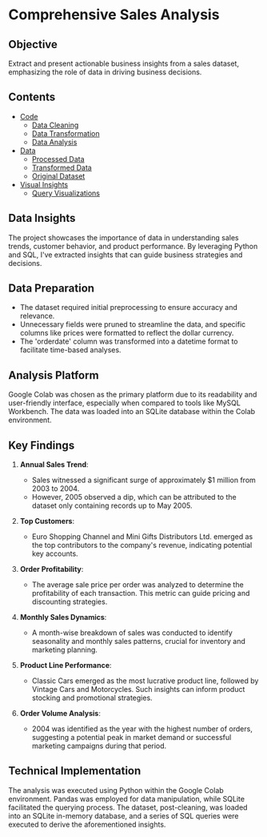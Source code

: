 # Comprehensive Sales Analysis

## Objective

Extract and present actionable business insights from a sales dataset, emphasizing the role of data in driving business decisions.

## Contents

- [Code](./code)
  - [Data Cleaning](./code/sales_data_clean_code.py)
  - [Data Transformation](./code/sales_data_clean_transformed_code.py)
  - [Data Analysis](./code/salesanalysiscode.ipynb)
- [Data](./data)
  - [Processed Data](./data/sales_data_clean.csv)
  - [Transformed Data](./data/sales_data_clean_transformed.csv)
  - [Original Dataset](./data/sales_data_sample.csv)
- [Visual Insights](./images)
  - [Query Visualizations](./images)

## Data Insights

The project showcases the importance of data in understanding sales trends, customer behavior, and product performance. By leveraging Python and SQL, I've extracted insights that can guide business strategies and decisions.

## Data Preparation
- The dataset required initial preprocessing to ensure accuracy and relevance.
- Unnecessary fields were pruned to streamline the data, and specific columns like prices were formatted to reflect the dollar currency.
- The 'orderdate' column was transformed into a datetime format to facilitate time-based analyses.

## Analysis Platform
Google Colab was chosen as the primary platform due to its readability and user-friendly interface, especially when compared to tools like MySQL Workbench. The data was loaded into an SQLite database within the Colab environment.

## Key Findings

1. **Annual Sales Trend**:
   - Sales witnessed a significant surge of approximately $1 million from 2003 to 2004.
   - However, 2005 observed a dip, which can be attributed to the dataset only containing records up to May 2005.

2. **Top Customers**:
   - Euro Shopping Channel and Mini Gifts Distributors Ltd. emerged as the top contributors to the company's revenue, indicating potential key accounts.

3. **Order Profitability**:
   - The average sale price per order was analyzed to determine the profitability of each transaction. This metric can guide pricing and discounting strategies.

4. **Monthly Sales Dynamics**:
   - A month-wise breakdown of sales was conducted to identify seasonality and monthly sales patterns, crucial for inventory and marketing planning.

5. **Product Line Performance**:
   - Classic Cars emerged as the most lucrative product line, followed by Vintage Cars and Motorcycles. Such insights can inform product stocking and promotional strategies.

6. **Order Volume Analysis**:
   - 2004 was identified as the year with the highest number of orders, suggesting a potential peak in market demand or successful marketing campaigns during that period.

## Technical Implementation
The analysis was executed using Python within the Google Colab environment. Pandas was employed for data manipulation, while SQLite facilitated the querying process. The dataset, post-cleaning, was loaded into an SQLite in-memory database, and a series of SQL queries were executed to derive the aforementioned insights.

